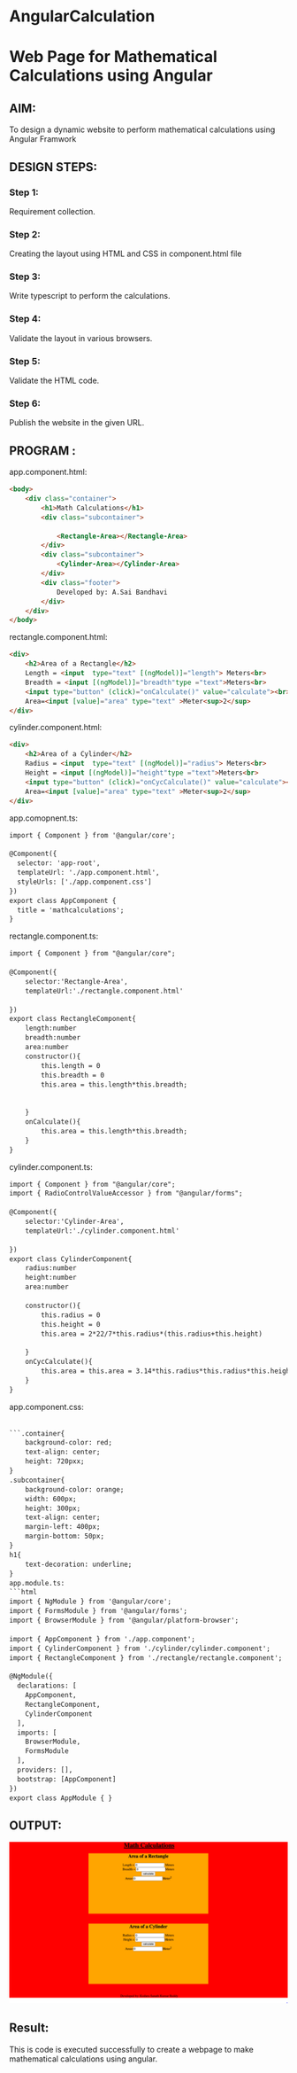 # AngularCalculation

# Web Page for Mathematical Calculations using Angular

## AIM:
To design a dynamic website to perform mathematical calculations using Angular Framwork

## DESIGN STEPS:

### Step 1:

Requirement collection.

### Step 2:

Creating the layout using HTML and CSS in component.html file

### Step 3:

Write typescript to perform the calculations.

### Step 4:

Validate the layout in various browsers.

### Step 5:

Validate the HTML code.

### Step 6:

Publish the website in the given URL.

## PROGRAM :
app.component.html:
```html
<body>
    <div class="container">
        <h1>Math Calculations</h1>
        <div class="subcontainer">
            
            <Rectangle-Area></Rectangle-Area>
        </div>
        <div class="subcontainer">
            <Cylinder-Area></Cylinder-Area>
        </div>
        <div class="footer">
            Developed by: A.Sai Bandhavi
        </div>
    </div>
</body>
```
rectangle.component.html:
```html
<div>
    <h2>Area of a Rectangle</h2>
    Length = <input  type="text" [(ngModel)]="length"> Meters<br>
    Breadth = <input [(ngModel)]="breadth"type ="text">Meters<br>
    <input type="button" (click)="onCalculate()" value="calculate"><br>
    Area=<input [value]="area" type="text" >Meter<sup>2</sup>
</div>
```
cylinder.component.html:
```html
<div>
    <h2>Area of a Cylinder</h2>
    Radius = <input  type="text" [(ngModel)]="radius"> Meters<br>
    Height = <input [(ngModel)]="height"type ="text">Meters<br>
    <input type="button" (click)="onCycCalculate()" value="calculate"><br>
    Area=<input [value]="area" type="text" >Meter<sup>2</sup>
</div>
```
app.comopnent.ts:
```html
import { Component } from '@angular/core';

@Component({
  selector: 'app-root',
  templateUrl: './app.component.html',
  styleUrls: ['./app.component.css']
})
export class AppComponent {
  title = 'mathcalculations';
}

```
rectangle.component.ts:
```html
import { Component } from "@angular/core";

@Component({
    selector:'Rectangle-Area',
    templateUrl:'./rectangle.component.html'

})
export class RectangleComponent{
    length:number
    breadth:number
    area:number
    constructor(){
        this.length = 0
        this.breadth = 0
        this.area = this.length*this.breadth;


    }
    onCalculate(){
        this.area = this.length*this.breadth;
    }
}
```
cylinder.component.ts:
```html
import { Component } from "@angular/core";
import { RadioControlValueAccessor } from "@angular/forms";

@Component({
    selector:'Cylinder-Area',
    templateUrl:'./cylinder.component.html'

})
export class CylinderComponent{
    radius:number
    height:number
    area:number
    
    constructor(){
        this.radius = 0
        this.height = 0
        this.area = 2*22/7*this.radius*(this.radius+this.height)

    }
    onCycCalculate(){
        this.area = this.area = 3.14*this.radius*this.radius*this.height
    }
}
```
app.component.css:
```html

```.container{
    background-color: red;
    text-align: center;
    height: 720pxx;
}
.subcontainer{
    background-color: orange;
    width: 600px;
    height: 300px;
    text-align: center;
    margin-left: 400px;
    margin-bottom: 50px;
}
h1{
    text-decoration: underline;
}
app.module.ts:
```html
import { NgModule } from '@angular/core';
import { FormsModule } from '@angular/forms';
import { BrowserModule } from '@angular/platform-browser';

import { AppComponent } from './app.component';
import { CylinderComponent } from './cylinder/cylinder.component';
import { RectangleComponent } from './rectangle/rectangle.component';

@NgModule({
  declarations: [
    AppComponent,
    RectangleComponent,
    CylinderComponent
  ],
  imports: [
    BrowserModule,
    FormsModule
  ],
  providers: [],
  bootstrap: [AppComponent]
})
export class AppModule { }

```
## OUTPUT:
![output](https://github.com/Saibandhavi75/AngularCalculation/blob/main/A1.PNG?raw=true)


## Result:
This is code is executed successfully to create a webpage to make mathematical calculations using angular.
